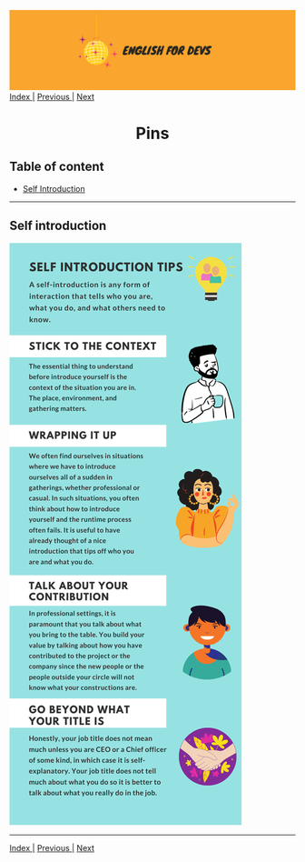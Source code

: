 ![portada](/assets/english_devs.png)
[Index |](/readme.md) [Previous |](/files/introductions.md) [Next](/files/resources.md)

<h1 align= "center">
    Pins
</h1>

## Table of content


- [Self Introduction](#pin)

---

## Self introduction

![image pin self introduction](/assets/self_introduction.png)

---

[Index |](/readme.md) [Previous |](/files/introductions.md) [Next](/files/resources.md)

